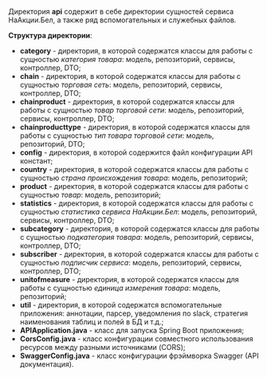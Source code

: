 Директория **api** содержит в себе директории сущностей сервиса НаАкции.Бел, а также ряд вспомогательных и служебных файлов.

**Структура директории**:

*  **category** - директория, в которой содержатся классы для работы с сущностью *категория товара*: модель, репозиторий, сервисы, контроллер, DTO;
* **chain** -  директория, в которой содержатся классы для работы с сущностью *торговая сеть*: модель, репозиторий, сервисы, контроллер, DTO;
* **chainproduct** -  директория, в которой содержатся классы для работы с сущностью *товар торговой сети*: модель, репозиторий, сервисы, контроллер, DTO;
* **chainproducttype** -  директория, в которой содержатся классы для работы с сущностью *тип товара торговой сети*: модель, репозиторий, DTO;
* **config** - директория, в которой содержится файл конфигурации API констант;
* **country** - директория, в которой содержатся классы для работы с сущностью *страна происхождения товара*: модель, репозиторий;
* **product** - директория, в которой содержатся классы для работы с сущностью *товар*: модель, репозиторий;
* **statistics** - директория, в которой содержатся классы для работы с сущностью *статистика сервиса НаАкции.Бел*: модель, репозиторий, сервисы, контроллер, DTO;
* **subcategory** - директория, в которой содержатся классы для работы с сущностью *подкатегория товара*: модель, репозиторий, сервисы, контроллер, DTO;
* **subscriber** - директория, в которой содержатся классы для работы с сущностью *подписчик сервиса*: модель, репозиторий, сервисы, контроллер, DTO;
* **unitofmeasure** - директория, в которой содержатся классы для работы с сущностью *единица измерения товара*: модель, репозиторий;
* **util** - директория, в которой содержатся вспомогательные приложения: аннотации, парсер, уведомления по slack, стратегия наименования таблиц и полей в БД и т.д.;
* **APIApplication.java** - класс для запуска Spring Boot приложения;
* **CorsConfig.java** - класс конфигурации совместного использования ресурсов между разными источниками (CORS);
* **SwaggerConfig.java** - класс конфигурации фрэймворка Swagger (API документация).
